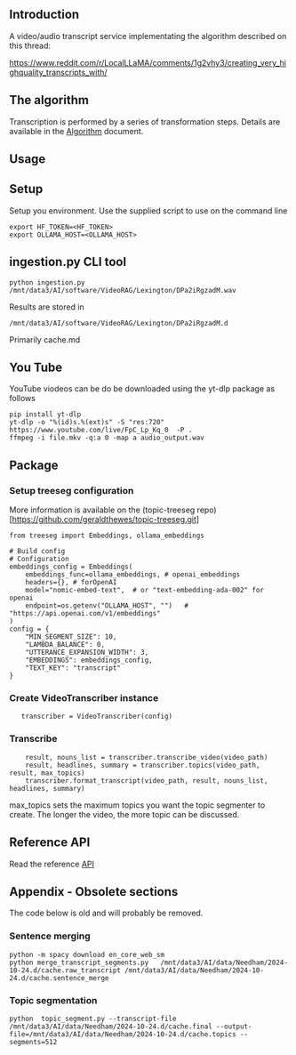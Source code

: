 ## Introduction

A video/audio transcript service implementating the algorithm described on this thread:

https://www.reddit.com/r/LocalLLaMA/comments/1g2vhy3/creating_very_highquality_transcripts_with/

## The algorithm

Transcription is performed by a series of transformation steps. Details are available in the [Algorithm](Planning.md) document.


## Usage

## Setup

Setup you environment. Use the supplied script to use on the command line
```
export HF_TOKEN=<HF_TOKEN>
export OLLAMA_HOST=<OLLAMA_HOST>
```

## ingestion.py CLI tool

```
python ingestion.py /mnt/data3/AI/software/VideoRAG/Lexington/DPa2iRgzadM.wav
```

Results are stored in

```
/mnt/data3/AI/software/VideoRAG/Lexington/DPa2iRgzadM.d
```

Primarily cache.md

## You Tube

YouTube viodeos can be do be downloaded using the yt-dlp package as follows

```
pip install yt-dlp
yt-dlp -o "%(id)s.%(ext)s" -S "res:720" https://www.youtube.com/live/FpC_Lp_Kq_0  -P .
ffmpeg -i file.mkv -q:a 0 -map a audio_output.wav
```

## Package


### Setup treeseg configuration

More information is available on the (topic-treeseg repo)[https://github.com/geraldthewes/topic-treeseg.git]

```
from treeseg import Embeddings, ollama_embeddings

# Build config
# Configuration
embeddings_config = Embeddings(
    embeddings_func=ollama_embeddings, # openai_embeddings
    headers={}, # forOpenAI
    model="nomic-embed-text",  # or "text-embedding-ada-002" for openai         
    endpoint=os.getenv("OLLAMA_HOST", "")   # "https://api.openai.com/v1/embeddings"
)
config = {
    "MIN_SEGMENT_SIZE": 10,
    "LAMBDA_BALANCE": 0,
    "UTTERANCE_EXPANSION_WIDTH": 3,
    "EMBEDDINGS": embeddings_config,
    "TEXT_KEY": "transcript"
}
```

### Create VideoTranscriber instance

```
   transcriber = VideoTranscriber(config)
```

### Transcribe

```
    result, nouns_list = transcriber.transcribe_video(video_path)
    result, headlines, summary = transcriber.topics(video_path, result, max_topics) 
    transcriber.format_transcript(video_path, result, nouns_list, headlines, summary)
```

max_topics sets the maximum topics you want the topic segmenter to create. The longer the video, the more topic can be discussed.

## Reference API

Read the reference [API](api/mst.md)


## Appendix - Obsolete sections

The code below is old and will probably be removed.

### Sentence merging

```
python -m spacy download en_core_web_sm
python merge_transcript_segments.py   /mnt/data3/AI/data/Needham/2024-10-24.d/cache.raw_transcript /mnt/data3/AI/data/Needham/2024-10-24.d/cache.sentence_merge
```


### Topic segmentation

```
python  topic_segment.py --transcript-file   /mnt/data3/AI/data/Needham/2024-10-24.d/cache.final --output-file=/mnt/data3/AI/data/Needham/2024-10-24.d/cache.topics --segments=512
```

